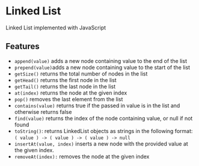 # Linked List

Linked List implemented with JavaScript

## Features

- `append(value)` adds a new node containing value to the end of the list
- `prepend(value)`adds a new node containing value to the start of the list
- `getSize()` returns the total number of nodes in the list
- `getHead()` returns the first node in the list
- `getTail()` returns the last node in the list
- `at(index)` returns the node at the given index
- `pop()` removes the last element from the list
- `contains(value)` returns true if the passed in value is in the list and otherwise returns false
- `find(value)` returns the index of the node containing value, or null if not found
- `toString()`: returns LinkedList objects as strings in the following format: `( value ) -> ( value ) -> ( value ) -> null`
- `insertAt(value, index)` inserts a new node with the provided value at the given index.
- `removeAt(index):` removes the node at the given index
